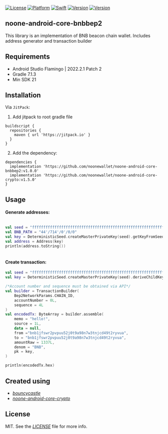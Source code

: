 [![License](https://img.shields.io/badge/license-MIT-black.svg?style=flat)](https://mit-license.org)
[![Platform](https://img.shields.io/badge/platform-android-blue)](https://developer.apple.com/resources/)
[![Swift](https://img.shields.io/badge/kotlin-1.6.10-brightgreen.svg)](https://developer.apple.com/resources/)
[![Version](https://img.shields.io/badge/Version-1.0.0-orange.svg)]()
[![Version](https://img.shields.io/badge/min_sdk-21-blue.svg)]()
## noone-android-core-bnbbep2
This library is an implementation of BNB beacon chain wallet. Includes address generator and transaction builder

## Requirements
* Android Studio Flamingo | 2022.2.1 Patch 2
* Gradle 7.1.3
* Min SDK 21

## Installation
Via `JitPack`:

1. Add jitpack to root gradle file

```
buildscript {
  repositories {
    maven { url 'https://jitpack.io' }
  }
}
```
  
2. Add the dependency:

```
dependencies {
  implementation 'https://github.com/noonewallet/noone-android-core-bnbbep2:v1.0.0'
  implementation 'https://github.com/noonewallet/noone-android-core-crypto:v1.5.0'
}
```

## Usage
#### Generate addresses:

```kotlin

val seed = "ffffffffffffffffffffffffffffffffffffffffffffffffffffffffffffffff".hex
val BNB_PATH = "44'/714'/0'/0/0"
val key = DeterministicSeed.createMasterPrivateKey(seed).getKeyFromSeed(BNB_PATH)
val address = Address(key)
println(address.toString())
    
```

#### Create transaction:

```kotlin
val seed = "ffffffffffffffffffffffffffffffffffffffffffffffffffffffffffffffff".hex
val key = DeterministicSeed.createMasterPrivateKey(seed).deriveChildKey(ChildNumber.ZERO)

/*Account number and sequence must be obtained via API*/
val builder = TransactionBuilder(
    Bep2NetworkParams.CHAIN_ID,
    accountNumber = 0L,
    sequence = 4L
)
val encodedTx: ByteArray = builder.assemble(
    memo = "hello!",
    source = 1L,
    data = null,
    from ="bnb1jfswr2pvpuu52j0t9a98n7w3tnjcd49t2ryvua",
    to = "bnb1jfswr2pvpuu52j0t9a98n7w3tnjcd49t2ryvua",
    amountRaw = 1337L,
    denom = "BNB",
    pk = key,
)

println(encodedTx.hex)

```

## Created using
* [_bouncycastle_](https://www.bouncycastle.org/)
* [_noone-android-core-crypto_](https://github.com/noonewallet/noone-android-core-crypto)

## License
MIT. See the [_LICENSE_](LICENSE) file for more info.
